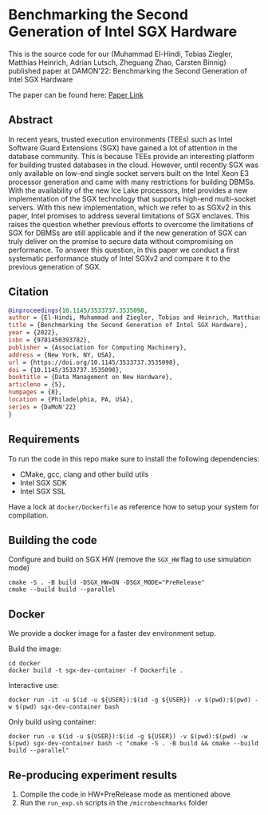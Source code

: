 # Benchmarking the Second Generation of Intel SGX Hardware
This is the source code for our (Muhammad El-Hindi, Tobias Ziegler, Matthias Heinrich, Adrian Lutsch, Zheguang Zhao, Carsten Binnig) published paper at DAMON'22: Benchmarking the Second Generation of Intel SGX Hardware

The paper can be found here:  [Paper Link](hhttps://dl.acm.org/doi/10.1145/3533737.3535098)

## Abstract
In recent years, trusted execution environments (TEEs) such as Intel Software Guard Extensions (SGX) have gained a lot of attention in the database community. This is because TEEs provide an interesting platform for building trusted databases in the cloud. However, until recently SGX was only available on low-end single socket servers built on the Intel Xeon E3 processor generation and came with many restrictions for building DBMSs. With the availability of the new Ice Lake processors, Intel provides a new implementation of the SGX technology that supports high-end multi-socket servers. With this new implementation, which we refer to as SGXv2 in this paper, Intel promises to address several limitations of SGX enclaves. This raises the question whether previous efforts to overcome the limitations of SGX for DBMSs are still applicable and if the new generation of SGX can truly deliver on the promise to secure data without compromising on performance. To answer this question, in this paper we conduct a first systematic performance study of Intel SGXv2 and compare it to the previous generation of SGX.

## Citation
```bib
@inproceedings{10.1145/3533737.3535098,
author = {El-Hindi, Muhammad and Ziegler, Tobias and Heinrich, Matthias and Lutsch, Adrian and Zhao, Zheguang and Binnig, Carsten},
title = {Benchmarking the Second Generation of Intel SGX Hardware},
year = {2022},
isbn = {9781450393782},
publisher = {Association for Computing Machinery},
address = {New York, NY, USA},
url = {https://doi.org/10.1145/3533737.3535098},
doi = {10.1145/3533737.3535098},
booktitle = {Data Management on New Hardware},
articleno = {5},
numpages = {8},
location = {Philadelphia, PA, USA},
series = {DaMoN'22}
}
```

## Requirements
To run the code in this repo make sure to install the following dependencies:
- CMake, gcc, clang and other build utils
- Intel SGX SDK
- Intel SGX SSL

Have a lock at `docker/Dockerfile` as reference how to setup your system for compilation.

## Building the code
Configure and build on SGX HW (remove the `SGX_HW` flag to use simulation mode)
```
cmake -S . -B build -DSGX_HW=ON -DSGX_MODE="PreRelease"
cmake --build build --parallel
```

## Docker
We provide a docker image for a faster dev environment setup.

Build the image:
```
cd docker
docker build -t sgx-dev-container -f Dockerfile .
```

Interactive use:
```
docker run -it -u $(id -u ${USER}):$(id -g ${USER}) -v $(pwd):$(pwd) -w $(pwd) sgx-dev-container bash 
```

Only build using container:
```
docker run -u $(id -u ${USER}):$(id -g ${USER}) -v $(pwd):$(pwd) -w $(pwd) sgx-dev-container bash -c "cmake -S . -B build && cmake --build build --parallel"
```

## Re-producing experiment results
1) Compile the code in HW+PreRelease mode as mentioned above
2) Run the `run_exp.sh` scripts in the `/microbenchmarks` folder
